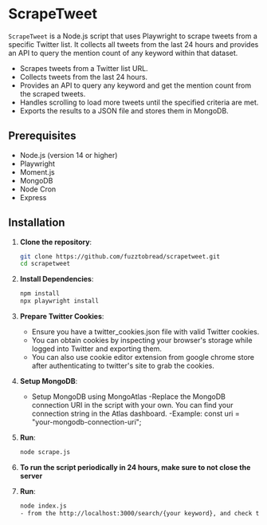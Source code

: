 # ScrapeTweet

`ScrapeTweet` is a Node.js script that uses Playwright to scrape tweets from a specific Twitter list. It collects all tweets from the last 24 hours and provides an API to query the mention count of any keyword within that dataset.

- Scrapes tweets from a Twitter list URL.
- Collects tweets from the last 24 hours.
- Provides an API to query any keyword and get the mention count from the scraped tweets.
- Handles scrolling to load more tweets until the specified criteria are met.
- Exports the results to a JSON file and stores them in MongoDB.

## Prerequisites

- Node.js (version 14 or higher)
- Playwright
- Moment.js
- MongoDB
- Node Cron
- Express

## Installation

1. **Clone the repository**:

   ```bash
   git clone https://github.com/fuzztobread/scrapetweet.git
   cd scrapetweet
2. **Install Dependencies**:
   ```bash
   npm install
   npx playwright install
3. **Prepare Twitter Cookies**:
   - Ensure you have a twitter_cookies.json file with valid Twitter cookies.
   - You can obtain cookies by inspecting your browser's storage while logged into Twitter and exporting them.
   - You can also use cookie editor extension from google chrome store after authenticating to twitter's site to grab the cookies.
4. **Setup MongoDB**:
   - Setup MongoDB using MongoAtlas
   -Replace the MongoDB connection URI in the script with your own. You can find your connection string in the Atlas dashboard.
   -Example: const uri = "your-mongodb-connection-uri";
4. **Run**:
   ```bash
   node scrape.js 
5. **To run the script periodically in 24 hours, make sure to not close the server**
6. **Run**:
   ```bash
   node index.js
   - from the http://localhost:3000/search/{your keyword}, and check the mention count




